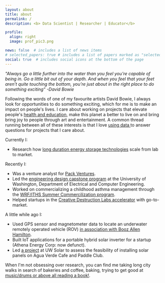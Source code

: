 ```yaml
---
layout: about
title: about
permalink: /
description: <b> Data Scientist | Researcher | Educator</b>

profile:
  align: right
  image: prof_pic3.png

news: false  # includes a list of news items
# selected_papers: true # includes a list of papers marked as "selected={true}"
social: true  # includes social icons at the bottom of the page
---
```


<em>"Always go a little further into the water than you feel you’re capable of being in. Go a little bit out of your depth. And when you feel that your feet aren’t quite touching the bottom, you’re just about in the right place to do something exciting” -David Bowie</em>

Following the words of one of my favourite artists David Bowie, I always look for opportunities to do something exciting, which for me is to make an impact on people's lives. I care about working on projects that  elevate people's <a href = "https://shruti-misra.github.io/research/">health and education</a>, make this planet a better to live on and bring bring joy to people through art and entertainment. A common thread running between all of these interests is that I love <a href = "https://shruti-misra.github.io/data-science/"> using data </a> to answer questions for projects that I care about. 

Currently I:

- Research how <a href = "https://www.nrel.gov/news/program/2021/an-evolving-dictionary-for-an-evolving-grid-defining-long-duration-energy-storage.html#:~:text=There%20is%20no%20single%20definition,firm%20capacity%20to%20the%20grid.">long duration energy storage technologies</a> scale from lab to market.

Recently I:

- Was a venture analyst for <a href = "https://www.packvc.com/">Pack Ventures</a>.
- Led the <a href = "https://www.ece.uw.edu/entrepreneurship/entrepreneurial-capstone/">engineering design capstone program</a> at the University of Washington, Department of Electrical and Computer Engineering.
- Worked on commercializing a childhood asthma management through the <a href = "https://www.iths.org/education/graduate/commercialization-fellowship/">  WRF/ITHS Summer Commercilization program</a>.
- Helped startups in the  <a href = "https://creativedestructionlab.com/locations/seattle/">Creative Destruction Labs accelerator</a> with go-to-market.

A little while ago I: 
- Used GPS sensor and magnetometer data to locate an underwater remotely operated vehicle (ROV) <a href = "https://www.ece.uw.edu/spotlight/entrepreneurial-students-present-project-at-booz-allen-hamilton-idea-fest/">in association with Booz Allen Hamilton</a>.
- Built IoT applications for a portable hybrid solar inverter for a startup (Athena Energy Corp: now defunct).
- Led <a href = "https://www.washington.edu/boundless/powering-promise/">a project</a> at UW Solar to assess the feasibility of installing solar panels on Agua Verde Cafe and Paddle Club. 

When I'm not obsessing over research, you can find me taking long city walks in search of bakeries and coffee, baking, trying to get good at <a href = "https://shruti-misra.github.io/ps/">music/drums or above all reading a book!</a>.
